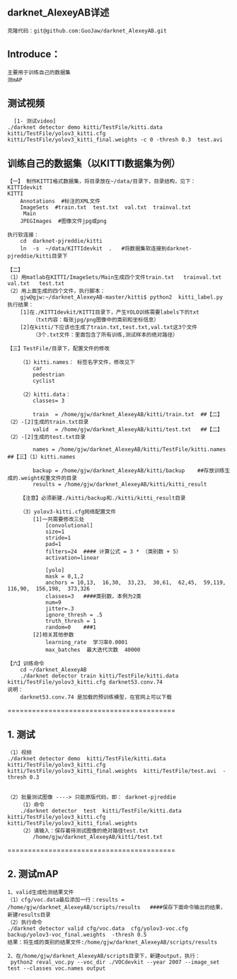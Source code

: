 

##  darknet_AlexeyAB详述

	克隆代码：git@github.com:GuoJaw/darknet_AlexeyAB.git

## Introduce： 
	主要用于训练自己的数据集
	测mAP
	
## 测试视频
      [1- 测试video]
	./darknet detector demo kitti/TestFile/kitti.data  kitti/TestFile/yolov3_kitti.cfg  kitti/TestFile/yolov3_kitti_final.weights -c 0 -thresh 0.3  test.avi
  
## 训练自己的数据集（以KITTI数据集为例）
	【一】 制作KITTI格式数据集，将目录放在~/data/目录下，目录结构，见下：
	KITTIdevkit
	KITTI
	    Annotations  #标注的XML文件
	    ImageSets  #train.txt  test.txt  val.txt  trainval.txt
		 Main
	    JPEGImages  #图像文件jpg或png

	执行软连接： 
		cd  darknet-pjreddie/kitti
		ln  -s  ~/data/KITTIdevkit  .   #将数据集软连接到darknet-pjreddie/kitti目录下

	【二】
	（1）用matlab在KITTI/ImageSets/Main生成四个文件train.txt   trainval.txt   val.txt   test.txt 
	（2）用上面生成的四个文件，执行脚本：
		gjw@gjw:~/darknet_AlexeyAB-master/kitti$ python2  kitti_label.py 
	执行结果：
		[1]在./KITTIdevkit/KITTI目录下，产生YOLO训练需要labels下的txt
			（txt内容：每张jpg/png图像中的类别和坐标信息） 
		[2]在kitti/下应该也生成了train.txt,test.txt,val.txt这3个文件
			（3个.txt文件：里面包含了所有训练,测试样本的绝对路径）

	【三】TestFile/目录下，配置文件的修改

		（1）kitti.names： 标签名字文件，修改见下
			car
			pedestrian
			cyclist

		（2）kitti.data： 
			classes= 3

			train  = /home/gjw/darknet_AlexeyAB/kitti/train.txt  ##【二】（2）-[2]生成的train.txt目录
			valid  = /home/gjw/darknet_AlexeyAB/kitti/test.txt   ##【二】（2）-[2]生成的test.txt目录

			names = /home/gjw/darknet_AlexeyAB/kitti/TestFile/kitti.names  ##【三】（1）kitti.names

			backup = /home/gjw/darknet_AlexeyAB/kitti/backup    ##存放训练生成的.weight权重文件的目录	
			results = /home/gjw/darknet_AlexeyAB/kitti/kitti_result

		【注意】必须新建./kitti/backup和./kitti/kitti_result目录

		（3）yolov3-kitti.cfg网络配置文件
		    [1]一共需要修改三处
				[convolutional]
				size=1
				stride=1
				pad=1
				filters=24  #### 计算公式 = 3 * （类别数 + 5）
				activation=linear

				[yolo]
				mask = 0,1,2
				anchors = 10,13,  16,30,  33,23,  30,61,  62,45,  59,119,  116,90,  156,198,  373,326
				classes=3   ####类别数，本例为2类  
				num=9
				jitter=.3
				ignore_thresh = .5
				truth_thresh = 1
				random=0    ###1
		    [2]相关其他参数
			    learning_rate  学习率0.0001
			    max_batches  最大迭代次数  40000

	【六】训练命令
		cd ~/darknet_AlexeyAB
		./darknet detector train kitti/TestFile/kitti.data  kitti/TestFile/yolov3_kitti.cfg darknet53.conv.74 
	说明：
		darknet53.conv.74 是加载的预训练模型，在官网上可以下载

=========================================

## 1. 测试
	（1）视频
	./darknet detector demo  kitti/TestFile/kitti.data  kitti/TestFile/yolov3_kitti.cfg  kitti/TestFile/yolov3_kitti_final.weights  kitti/TestFile/test.avi  -thresh 0.3 


	（2）批量测试图像 ----> 只能原版代码，即： darknet-pjreddie
		（1）命令
		./darknet detector  test  kitti/TestFile/kitti.data  kitti/TestFile/yolov3_kitti.cfg  kitti/TestFile/yolov3_kitti_final.weights
		（2）请输入：保存着待测试图像的绝对路径test.txt
			/home/gjw/darknet_AlexeyAB/kitti/test.txt

=========================================

## 2. 测试mAP
	1、valid生成检测结果文件
	（1）cfg/voc.data最后添加一行：results = /home/gjw/darknet_AlexeyAB/scripts/results   ####保存下面命令输出的结果，新建results目录
	（2）执行命令
	./darknet detector valid cfg/voc.data  cfg/yolov3-voc.cfg backup/yolov3-voc_final.weights  -thresh 0.5
	结果：将生成的类别的结果文件:/home/gjw/darknet_AlexeyAB/scripts/results

	2、在/home/gjw/darknet_AlexeyAB/scripts目录下，新建output，执行：
	 python2 reval_voc.py --voc_dir ./VOCdevkit --year 2007 --image_set test --classes voc.names output  




